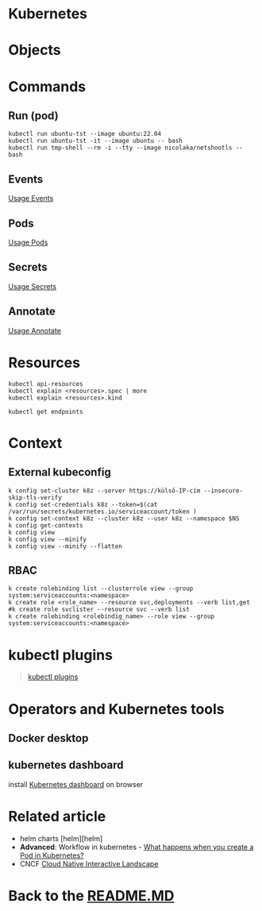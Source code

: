 # Kubernetes

# Objects

# Commands

## Run (pod)

```shell
kubectl run ubuntu-tst --image ubuntu:22.04
kubectl run ubuntu-tst -it --image ubuntu -- bash
kubectl run tmp-shell --rm -i --tty --image nicolaka/netshootls -- bash
```

## Events

[Usage Events][events]

## Pods

[Usage Pods][pods]

## Secrets

[Usage Secrets][secrets]

## Annotate

[Usage Annotate][annotate]

# Resources

```shell
kubectl api-resources
kubectl explain <resources>.spec | more 
kubectl explain <resources>.kind 

kubectl get endpoints
```

# Context

## External kubeconfig

```shell
k config set-cluster k8z --server https://külső-IP-cím --insecure-skip-tls-verify
k config set-credentials k8z --token=$(cat /var/run/secrets/kubernetes.io/serviceaccount/token )
k config set-context k8z --cluster k8z --user k8z --namespace $NS
k config get-contexts
k config view
k config view --minify
k config view --minify --flatten
```

## RBAC

```shell
k create rolebinding list --clusterrole view --group system:serviceaccounts:<namespace>
k create role <role_name> --resource svc,deployments --verb list,get
#k create role svclister --resource svc --verb list
k create rolebinding <rolebindig_name> --role view --group system:serviceaccounts:<namespace>
```

# kubectl plugins

> [kubectl plugins][kubectl_plugins]

# Operators and Kubernetes tools

## Docker desktop

## kubernetes dashboard

install [Kubernetes dashboard][kube_dashboard] on browser

# Related article

* helm charts [helm][helm]
* **Advanced**: Workflow in kubernetes - [What happens when you create a Pod in Kubernetes?][create_pod_in_kubernetes]
* CNCF [Cloud Native Interactive Landscape][cncf]

# Back to the [README.MD][readme]

[readme]:<../README.MD>

[events]:<./EVENTS.MD>

[pods]:<./PODS.MD>

[secrets]:<./SECRETS.MD>

[annotate]:<./ANNOTATE.MD>

[kube_dashboard]:<./kubernetes/docker-desktop/README.MD>

[create_pod_in_kubernetes]:<https://itnext.io/what-happens-when-you-create-a-pod-in-kubernetes-6b789b6db8a8>

[kubectl_plugins]:<./KUBECTL_PLUGINS.MD>

[cncf]:<https://landscape.cncf.io/>
